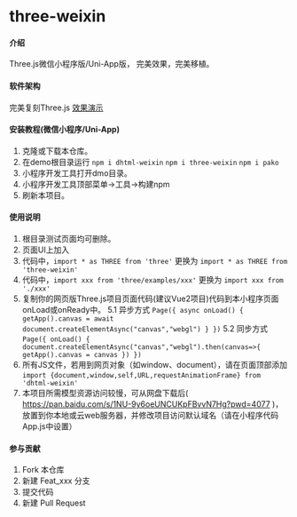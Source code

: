 # three-weixin

#### 介绍
Three.js微信小程序版/Uni-App版，
完美效果，完美移植。


#### 软件架构
完美复刻Three.js
[效果演示](https://www.bilibili.com/video/BV1Qe4y1Z7x2?share_source=copy_web&vd_source=7c04e28e67346c8e44c9b04db22d7631)


#### 安装教程(微信小程序/Uni-App)

1.  克隆或下载本仓库。
2.  在demo根目录运行
    `npm i dhtml-weixin`
    `npm i three-weixin`
    `npm i pako`
3.  小程序开发工具打开dmo目录。
4.  小程序开发工具顶部菜单->工具->构建npm
5.  刷新本项目。

#### 使用说明

1.  根目录测试页面均可删除。
2.  页面UI上加入 <canvas id="canvas_webgl" type="webgl"/>
3.  代码中，`import * as THREE from 'three'` 更换为 `import * as THREE from 'three-weixin'`
4.  代码中，`import xxx from 'three/examples/xxx'` 更换为 `import xxx from './xxx'`
5.  复制你的网页版Three.js项目页面代码(建议Vue2项目)代码到本小程序页面onLoad或onReady中。
    5.1 异步方式
    `Page({
        async onLoad() {
          getApp().canvas = await document.createElementAsync("canvas","webgl")
        }
    })`
    5.2 同步方式
    `Page({
        onLoad() {
          document.createElementAsync("canvas","webgl").then(canvas=>{
            getApp().canvas = canvas
        })
    })`
6.  所有JS文件，若用到网页对象（如window、document），请在页面顶部添加 
    `import {document,window,self,URL,requestAnimationFrame} from 'dhtml-weixin'`
7.  本项目所需模型资源访问较慢，可从网盘下载后( https://pan.baidu.com/s/1NU-9y6oeUNCUKpFBvvN7Hg?pwd=4077 )，放置到你本地或云web服务器，并修改项目访问默认域名（请在小程序代码App.js中设置）

#### 参与贡献

1.  Fork 本仓库
2.  新建 Feat_xxx 分支
3.  提交代码
4.  新建 Pull Request

